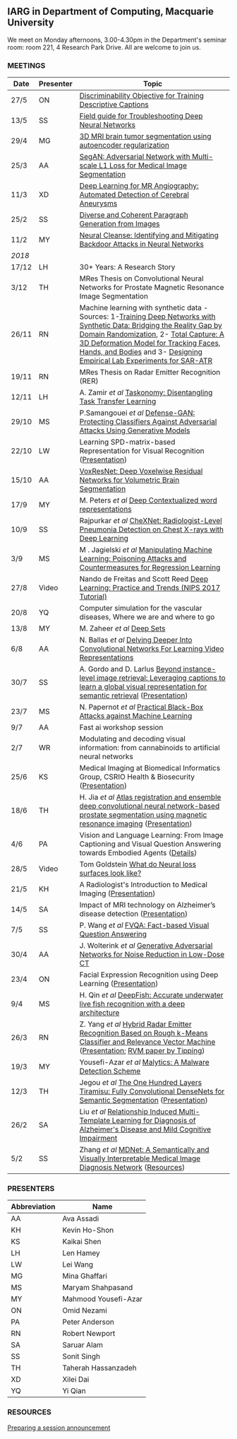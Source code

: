 ## IARG in Department of Computing, Macquarie University

We meet on Monday afternoons, 3.00-4.30pm in the Department's seminar room:  room 221, 4 Research Park Drive.  All are welcome to join us.

### MEETINGS

Date | Presenter | Topic
---- | --------- | -----
27/5 | ON | [Discriminability Objective for Training Descriptive Captions](http://openaccess.thecvf.com/content_cvpr_2018/html/Luo_Discriminability_Objective_for_CVPR_2018_paper.html)
13/5 | SS | [Field guide for Troubleshooting Deep Neural Networks](http://josh-tobin.com/troubleshooting-deep-neural-networks)
29/4 | MG | [3D MRI brain tumor segmentation using autoencoder regularization](https://arxiv.org/abs/1810.11654)
25/3 | AA | [SegAN: Adversarial Network with Multi-scale L1 Loss for Medical Image Segmentation](https://link.springer.com/content/pdf/10.1007%2Fs12021-018-9377-x.pdf)
11/3 | XD | [Deep Learning for MR Angiography: Automated Detection of Cerebral Aneurysms](https://pubs.rsna.org/doi/10.1148/radiol.2018180901)
25/2 | SS | [Diverse and Coherent Paragraph Generation from Images](http://openaccess.thecvf.com/content_ECCV_2018/papers/Moitreya_Chatterjee_Diverse_and_Coherent_ECCV_2018_paper.pdf)
11/2 | MY | [Neural Cleanse: Identifying and Mitigating Backdoor Attacks in Neural Networks](http://people.cs.uchicago.edu/~ravenben/publications/abstracts/backdoor-sp19.html)
_2018_ | |
17/12 | LH | 30+ Years: A Research Story
3/12 | TH | MRes Thesis on Convolutional Neural Networks for Prostate Magnetic Resonance Image Segmentation 
26/11 | RN | Machine learning with synthetic data - Sources: 1-[Training Deep Networks with Synthetic Data: Bridging the Reality Gap by Domain Randomization](https://arxiv.org/abs/1804.06516), 2- [Total Capture: A 3D Deformation Model for Tracking Faces, Hands, and Bodies](https://arxiv.org/abs/1801.01615) and 3- [Designing Empirical Lab Experiments for SAR-ATR](https://ieeexplore.ieee.org/document/8508994)
19/11 | RN | MRes Thesis on Radar Emitter Recognition (RER) 
12/11 | LH | A. Zamir _et al_ [Taskonomy: Disentangling Task Transfer Learning](https://arxiv.org/abs/1804.08328)
29/10 | MS | P.Samangouei _et al_ [Defense-GAN: Protecting Classifiers Against Adversarial Attacks Using Generative Models](https://arxiv.org/abs/1805.06605)
22/10 | LW | Learning SPD-matrix-based Representation for Visual Recognition  ([Presentation](presentation-2018-10-22.pdf))
15/10 | AA | [VoxResNet: Deep Voxelwise Residual Networks for Volumetric Brain Segmentation](https://arxiv.org/abs/1608.05895)
17/9 | MY | M. Peters _et al_ [Deep Contextualized word representations](https://arxiv.org/pdf/1802.05365.pdf)
10/9 | SS | Rajpurkar _et al_  [CheXNet: Radiologist-Level Pneumonia Detection on Chest X-rays with Deep Learning](https://arxiv.org/pdf/1711.05225.pdf)
3/9 | MS | M . Jagielski _et al_ [Manipulating Machine Learning: Poisoning Attacks and Countermeasures for Regression Learning](https://arxiv.org/pdf/1804.00308.pdf)
27/8 | Video | Nando de Freitas and Scott Reed [Deep Learning: Practice and Trends (NIPS 2017 Tutorial)](https://www.youtube.com/watch?v=YJnddoa8sHk)
20/8 | YQ | Computer simulation for the vascular diseases, Where we are and where to go
13/8 | MY | M. Zaheer _et al_ [Deep Sets](https://arxiv.org/abs/1703.06114)
6/8 | AA | N. Ballas _et al_ [Delving Deeper Into Convolutional Networks For Learning Video Representations](https://arxiv.org/pdf/1511.06432.pdf)
30/7 | SS | A. Gordo and D. Larlus [Beyond instance-level image retrieval: Leveraging captions to learn a global visual representation for semantic retrieval](https://ieeexplore.ieee.org/stamp/stamp.jsp?tp=&arnumber=8100043&tag=1) ([Presentation](presentation-2018-07-30.pdf))
23/7 | MS | N. Papernot _et al_ [Practical Black-Box Attacks against Machine Learning](https://dl.acm.org/citation.cfm?id=3053009)
9/7 | AA | Fast ai workshop session
2/7 | WR | Modulating and decoding visual information: from cannabinoids to artificial neural networks
25/6 | KS | Medical Imaging at Biomedical Informatics Group, CSRIO Health & Biosecurity  ([Presentation](Presentation-2018-06-25.pdf))
18/6 | TH | H. Jia _et al_ [Atlas registration and ensemble deep convolutional neural network-based prostate segmentation using magnetic resonance imaging](https://www.sciencedirect.com/science/article/pii/S0925231217316132) ([Presentation](presentation-2018-06-19.pdf))
4/6 | PA | Vision and Language Learning:  From Image Captioning and Visual Question Answering towards Embodied Agents ([Details](details-2018-06-04.md))
28/5 | Video | Tom Goldstein [What do Neural loss surfaces look like?](https://www.youtube.com/watch?v=78vq6kgsTa8)
21/5 | KH | A Radiologist's Introduction to Medical Imaging ([Presentation](presentation-2018-05-21.pdf))
14/5 | SA | Impact of MRI technology on Alzheimer’s disease detection ([Presentation](presentation-2018-05-14.pdf))
7/5 | SS | P. Wang _et al_ [FVQA: Fact-based Visual Question Answering](https://arxiv.org/abs/1606.05433)
30/4 | AA | J. Wolterink _et al_ [Generative Adversarial Networks for Noise Reduction in Low-Dose CT](https://ieeexplore.ieee.org/document/7934380/)
23/4 | ON | Facial Expression Recognition using Deep Learning ([Presentation](presentation-2018-04-23.pdf))
9/4 | MS | H. Qin _et al_ [DeepFish: Accurate underwater live fish recognition with a deep architecture](https://www.sciencedirect.com/science/article/pii/S0925231215017312)
26/3 | RN | Z. Yang _et al_ [Hybrid Radar Emitter Recognition Based on Rough k-Means Classifier and Relevance Vector Machine](https://www.ncbi.nlm.nih.gov/pmc/articles/PMC3574708/) ([Presentation](presentation-2018-03-26.pdf); [RVM paper by Tipping](https://papers.nips.cc/paper/1719-the-relevance-vector-machine.pdf))
19/3 | MY | Yousefi-Azar _et al_ [Malytics: A Malware Detection Scheme](https://arxiv.org/abs/1803.03465)
12/3 | TH | Jegou _et al_ [The One Hundred Layers Tiramisu: Fully Convolutional DenseNets for Semantic Segmentation](https://arxiv.org/pdf/1611.09326.pdf)  ([Presentation](presentation-2018-03-12.pdf))
26/2 | SA | Liu _et al_ [Relationship Induced Multi-Template Learning for Diagnosis of Alzheimer's Disease and Mild Cognitive Impairment](https://www.ncbi.nlm.nih.gov/pubmed/26742127)
5/2 | SS | Zhang _et al_ [MDNet: A Semantically and Visually Interpretable Medical Image Diagnosis Network](https://arxiv.org/abs/1707.02485) ([Resources](links-2018-02-05.md))
 
### PRESENTERS

Abbreviation | Name
------------ | ----
AA | Ava Assadi
KH | Kevin Ho-Shon
KS | Kaikai Shen
LH | Len Hamey
LW | Lei Wang
MG | Mina Ghaffari
MS | Maryam Shahpasand
MY | Mahmood Yousefi-Azar
ON | Omid Nezami
PA | Peter Anderson
RN | Robert Newport
SA | Saruar Alam
SS | Sonit Singh
TH | Taherah Hassanzadeh
XD | Xilei Dai
YQ | Yi Qian

### RESOURCES

[Preparing a session announcement](announcements.md)

